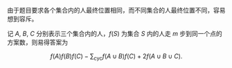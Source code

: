 由于题目要求各个集合内的人最终位置相同，而不同集合的人最终位置不同，容易想到容斥。

记 $A,\ B,\ C$ 分别表示三个集合内的人，$f(S)$ 为集合 $S$ 内的人走 $m$ 步到同一个点的方案数，则易得答案为

$$
f(A)f(B)f(C)-\sum_{\text{cyc}}f(A\cup B)f(C)+2f(A\cup B\cup C).
$$